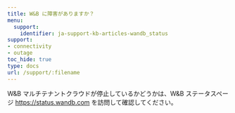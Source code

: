```yaml
---
title: W&B に障害がありますか？
menu:
  support:
    identifier: ja-support-kb-articles-wandb_status
support:
- connectivity
- outage
toc_hide: true
type: docs
url: /support/:filename
---
```


W&B マルチテナントクラウドが停止しているかどうかは、W&B ステータスページ https://status.wandb.com を訪問して確認してください。
